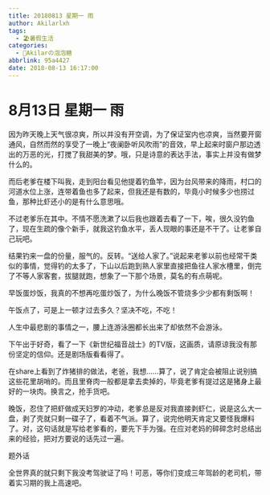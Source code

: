 ```yaml
---
title: 20180813 星期一 雨
author: Akilarlxh
tags:
  - 🏖️暑假生活
categories:
  - 🍬Akilarの泡泡糖
abbrlink: 95a4427
date: 2018-08-13 16:17:00
---
```

# 8月13日 星期一 雨

因为昨天晚上天气很凉爽，所以并没有开空调，为了保证室内也凉爽，当然要开窗通风，自然而然的享受了一晚上“夜阑卧听风吹雨”的音效，早上起来时窗户那边透出的万恶的光，打搅了我甜美的梦。哦，只是诗意的表达手法，事实上并没有做梦什么的。

而后老爹在楼下叫我，走到阳台看见他提着钓鱼竿，因为台风带来的降雨，村口的河道水位上涨，连带着鱼也多了起来，但我还是有数的，毕竟小时候多少也捞过鱼，那种比虾还小的是有什么意思哦。

不过老爹乐在其中。不情不愿洗漱了以后我也跟着去看了一下，唉，很久没钓鱼了，现在生疏的像个新手，就我这钓鱼水平，丢人现眼的事还是不干了。让老爹自己玩吧。

结果钓来一盘的份量，服气的。反转。“送给人家了。”说起来老爹以前也经常干类似的事情，觉得钓的太多了，下山以后跑到熟人家里直接把鱼往人家水槽里，倒完了不等人家客套，拔腿就跑，想象了一下那个场景，莫名的有点萌呢。

早饭蛋炒饭，我真的不想再吃蛋炒饭了，为什么晚饭不管烧多少少都有剩饭啊！

午饭点了，可是上一顿才过去多久？坚决不吃，不吃！

人生中最悲剧的事情之一，腰上连游泳圈都长出来了却依然不会游泳。

下午出于好奇，看了一下《新世纪福音战士》的TV版，这画质，请原谅我没有那份坚定的信仰。还是剧场版看看得了。

在share上看到了炸猪排的做法，老爸，我想……算了，说了肯定会被阻止说别搞这些花里胡哨的。而且里脊肉一般都是拿去卖掉的，毕竟老爹有提过这是猪身上最好的一块肉。换言之，抢手货吧。

晚饭，忍住了把虾做成天妇罗的冲动，老爹总是反对我直接剥虾仁，说是这么大一盘，剥了壳就只剩一碟子了，看着不气派。算了，说完他明天肯定又要怪我爆料了。对，这句话就是写给老爹看的，要先下手为强。在应对老妈的碎碎念时总结出来的经验，把对方要说的话先过一遍。

题外话

全世界真的就只剩下我没考驾驶证了吗！可恶，等你们变成三年驾龄的老司机，带着实习期的我上高速吧。



